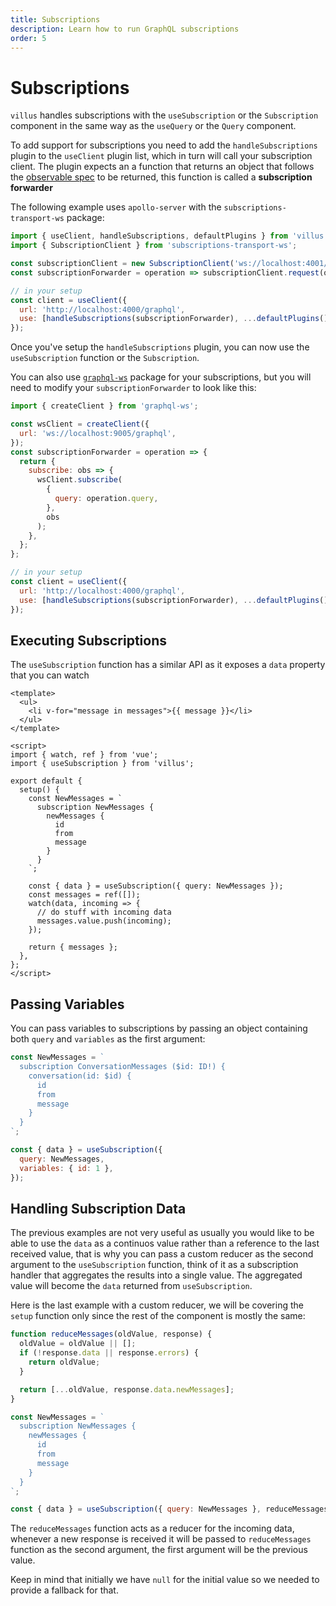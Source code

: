 ```yaml
---
title: Subscriptions
description: Learn how to run GraphQL subscriptions
order: 5
---
```


# Subscriptions

`villus` handles subscriptions with the `useSubscription` or the `Subscription` component in the same way as the `useQuery` or the `Query` component.

To add support for subscriptions you need to add the `handleSubscriptions` plugin to the `useClient` plugin list, which in turn will call your subscription client. The plugin expects an a function that returns an object that follows the [observable spec](https://github.com/tc39/proposal-observable) to be returned, this function is called a **subscription forwarder**

The following example uses `apollo-server` with the `subscriptions-transport-ws` package:

```js
import { useClient, handleSubscriptions, defaultPlugins } from 'villus';
import { SubscriptionClient } from 'subscriptions-transport-ws';

const subscriptionClient = new SubscriptionClient('ws://localhost:4001/graphql', {});
const subscriptionForwarder = operation => subscriptionClient.request(op),

// in your setup
const client = useClient({
  url: 'http://localhost:4000/graphql',
  use: [handleSubscriptions(subscriptionForwarder), ...defaultPlugins()]
});
```

Once you've setup the `handleSubscriptions` plugin, you can now use the `useSubscription` function or the `Subscription`.

<doc-tip>
  
You can also use [`graphql-ws`](https://github.com/enisdenjo/graphql-ws) package for your subscriptions, but you will need to modify your `subscriptionForwarder` to look like this:

```js
import { createClient } from 'graphql-ws';

const wsClient = createClient({
  url: 'ws://localhost:9005/graphql',
});
const subscriptionForwarder = operation => {
  return {
    subscribe: obs => {
      wsClient.subscribe(
        {
          query: operation.query,
        },
        obs
      );
    },
  };
};

// in your setup
const client = useClient({
  url: 'http://localhost:4000/graphql',
  use: [handleSubscriptions(subscriptionForwarder), ...defaultPlugins()],
});
```

</doc-tip>

## Executing Subscriptions

The `useSubscription` function has a similar API as it exposes a `data` property that you can watch

```vue
<template>
  <ul>
    <li v-for="message in messages">{{ message }}</li>
  </ul>
</template>

<script>
import { watch, ref } from 'vue';
import { useSubscription } from 'villus';

export default {
  setup() {
    const NewMessages = `
      subscription NewMessages {
        newMessages {
          id
          from
          message
        }
      }
    `;

    const { data } = useSubscription({ query: NewMessages });
    const messages = ref([]);
    watch(data, incoming => {
      // do stuff with incoming data
      messages.value.push(incoming);
    });

    return { messages };
  },
};
</script>
```

## Passing Variables

You can pass variables to subscriptions by passing an object containing both `query` and `variables` as the first argument:

```js
const NewMessages = `
  subscription ConversationMessages ($id: ID!) {
    conversation(id: $id) {
      id
      from
      message
    }
  }
`;

const { data } = useSubscription({
  query: NewMessages,
  variables: { id: 1 },
});
```

## Handling Subscription Data

The previous examples are not very useful as usually you would like to be able to use the `data` as a continuos value rather than a reference to the last received value, that is why you can pass a custom reducer as the second argument to the `useSubscription` function, think of it as a subscription handler that aggregates the results into a single value. The aggregated value will become the `data` returned from `useSubscription`.

Here is the last example with a custom reducer, we will be covering the `setup` function only since the rest of the component is mostly the same:

```js
function reduceMessages(oldValue, response) {
  oldValue = oldValue || [];
  if (!response.data || response.errors) {
    return oldValue;
  }

  return [...oldValue, response.data.newMessages];
}

const NewMessages = `
  subscription NewMessages {
    newMessages {
      id
      from
      message
    }
  }
`;

const { data } = useSubscription({ query: NewMessages }, reduceMessages);
```

The `reduceMessages` function acts as a reducer for the incoming data, whenever a new response is received it will be passed to `reduceMessages` function as the second argument, the first argument will be the previous value.

<doc-tip>

Keep in mind that initially we have `null` for the initial value so we needed to provide a fallback for that.

</doc-tip>
